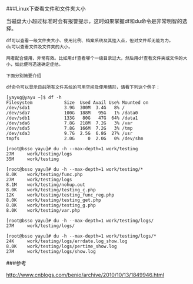 ###Linux下查看文件和文件夹大小

当磁盘大小超过标准时会有报警提示，这时如果掌握df和du命令是非常明智的选择。

    df可以查看一级文件夹大小、使用比例、档案系统及其挂入点，但对文件却无能为力。
    du可以查看文件及文件夹的大小。

    两者配合使用，非常有效。比如用df查看哪个一级目录过大，然后用df查看文件夹或文件的大小，如此便可迅速确定症结。

    下面分别简要介绍

    df命令可以显示目前所有文件系统的可用空间及使用情形，请看下列这个例子：
    
```    
[yayug@yayu ~]$ df -h
Filesystem            Size  Used Avail Use% Mounted on
/dev/sda1             3.9G  300M  3.4G   8% /
/dev/sda7             100G  188M   95G   1% /data0
/dev/sdb1             133G   80G   47G  64% /data1
/dev/sda6             7.8G  218M  7.2G   3% /var
/dev/sda5             7.8G  166M  7.2G   3% /tmp
/dev/sda3             9.7G  2.5G  6.8G  27% /usr
tmpfs                 2.0G     0  2.0G   0% /dev/shm
```

```
[root@bsso yayu]# du -h --max-depth=1 work/testing
27M     work/testing/logs
35M     work/testing

[root@bsso yayu]# du -h --max-depth=1 work/testing/*
8.0K    work/testing/func.php
27M     work/testing/logs
8.1M    work/testing/nohup.out
8.0K    work/testing/testing_c.php
12K     work/testing/testing_func_reg.php
8.0K    work/testing/testing_get.php
8.0K    work/testing/testing_g.php
8.0K    work/testing/var.php
```

```
[root@bsso yayu]# du -h --max-depth=1 work/testing/logs/
27M     work/testing/logs/

[root@bsso yayu]# du -h --max-depth=1 work/testing/logs/*
24K     work/testing/logs/errdate.log_show.log
8.0K    work/testing/logs/pertime_show.log
27M     work/testing/logs/show.log

```

###参考

http://www.cnblogs.com/benio/archive/2010/10/13/1849946.html
